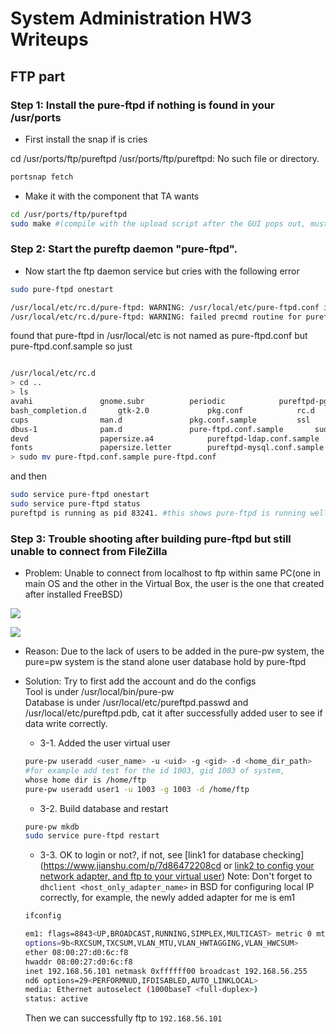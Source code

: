 # System Administration HW3 Writeups

## FTP part

### Step 1: Install the pure-ftpd if nothing is found in your /usr/ports
* First install the snap if is cries 

cd /usr/ports/ftp/pureftpd
/usr/ports/ftp/pureftpd: No such file or directory.
```sh
portsnap fetch
```
* Make it with the component that TA wants
```sh
cd /usr/ports/ftp/pureftpd
sudo make #(compile with the upload script after the GUI pops out, must be installed with sudo!)
```
### Step 2: Start the pureftp daemon "pure-ftpd".
* Now start the ftp daemon service but cries with the following error
```sh
sudo pure-ftpd onestart

/usr/local/etc/rc.d/pure-ftpd: WARNING: /usr/local/etc/pure-ftpd.conf is not readable.
/usr/local/etc/rc.d/pure-ftpd: WARNING: failed precmd routine for pureftpd
```

found that pure-ftpd in /usr/local/etc is not named as pure-ftpd.conf but pure-ftpd.conf.sample
so just
```sh

/usr/local/etc/rc.d
> cd ..
> ls
avahi				gnome.subr			periodic			pureftpd-pgsql.conf.sample	tcsd.conf
bash_completion.d		gtk-2.0				pkg.conf			rc.d				tcsd.conf.sample
cups				man.d				pkg.conf.sample			ssl				vim
dbus-1				pam.d				pure-ftpd.conf.sample		sudoers
devd				papersize.a4			pureftpd-ldap.conf.sample	sudoers.d
fonts				papersize.letter		pureftpd-mysql.conf.sample	sudoers.dist
> sudo mv pure-ftpd.conf.sample pure-ftpd.conf
```

and then
```sh
sudo service pure-ftpd onestart
sudo service pure-ftpd status
pureftpd is running as pid 83241. #this shows pure-ftpd is running well
```

### Step 3: Trouble shooting after building pure-ftpd but still unable to connect from FileZilla

* Problem: Unable to connect from localhost to ftp within same PC(one in main OS and the other in the Virtual Box, the user is the one that created after installed FreeBSD)

![](https://imgur.com/NRc2Dza.png)

![](https://imgur.com/r91d07b.png)

* Reason: Due to the lack of users to be added in the pure-pw system, the pure=pw system is the stand alone user database hold by pure-ftpd

* Solution: Try to first add the account and do the configs
    <br />Tool is under /usr/local/bin/pure-pw
    <br />Database is under /usr/local/etc/pureftpd.passwd and
/usr/local/etc/pureftpd.pdb, cat it after successfully added user to see if data write correctly.
    
    * 3-1. Added the user virtual user
    ```sh
    pure-pw useradd <user_name> -u <uid> -g <gid> -d <home_dir_path>
    #for example add test for the id 1003, gid 1003 of system,
    whose home dir is /home/ftp
    pure-pw useradd user1 -u 1003 -g 1003 -d /home/ftp
    ```
    
    * 3-2. Build database and restart
    ```sh
    pure-pw mkdb
    sudo service pure-ftpd restart
    ```

    * 3-3. OK to login or not?, if not, see [link1 for database checking](https://www.jianshu.com/p/7d86472208cd
    or [link2 to config your network adapter, and ftp to your virtual user](https://www.youtube.com/watch?v=xlJQ9uWs_qU&list=PL68bOVolR6EqKCHaFJvcLPX8CuqxLRIGo))
    Note: Don't forget to `dhclient <host_only_adapter_name>` in BSD for configuring local IP correctly, for example, the newly added adapter for me is em1
    ```sh
    ifconfig

    em1: flags=8843<UP,BROADCAST,RUNNING,SIMPLEX,MULTICAST> metric 0 mtu 1500
    options=9b<RXCSUM,TXCSUM,VLAN_MTU,VLAN_HWTAGGING,VLAN_HWCSUM>
    ether 08:00:27:d0:6c:f8
    hwaddr 08:00:27:d0:6c:f8
    inet 192.168.56.101 netmask 0xffffff00 broadcast 192.168.56.255
    nd6 options=29<PERFORMNUD,IFDISABLED,AUTO_LINKLOCAL>
    media: Ethernet autoselect (1000baseT <full-duplex>)
    status: active
    ```
    Then we can successfully ftp to `192.168.56.101`



